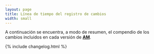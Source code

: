 ```yaml
---
layout: page
title: Línea de tiempo del registro de cambios
width: small
---
```


A continuación se encuentra, a modo de resumen, el compendio de los cambios incluidos en cada versión de **[AM](https://winsoftware.com.co/am-administrador/)**.

{% include changelog.html %}
